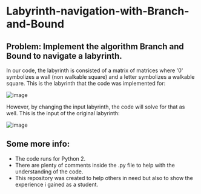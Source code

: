# Labyrinth-navigation-with-Branch-and-Bound

## Problem: Implement the algorithm Branch and Bound to navigate a labyrinth.
In our code, the labyrinth is consisted of a matrix of matrices where '0' symbolizes a wall (non walkable square) and a letter symbolizes a walkable square.
This is the labyrinth that the code was implemented for:

![image](https://user-images.githubusercontent.com/34765932/136437108-c28b8e58-727f-4e46-bce9-8b8c7ade9cf8.png)

However, by changing the input labyrinth, the code will solve for that as well. This is the input of the original labyrinth:

![image](https://user-images.githubusercontent.com/34765932/136437241-507d0c88-436c-4756-892f-ad97ed93c95c.png)


## Some more info:
- The code runs for Python 2.
- There are plenty of comments inside the .py file to help with the understanding of the code.
- This repository was created to help others in need but also to show the experience i gained as a student.
